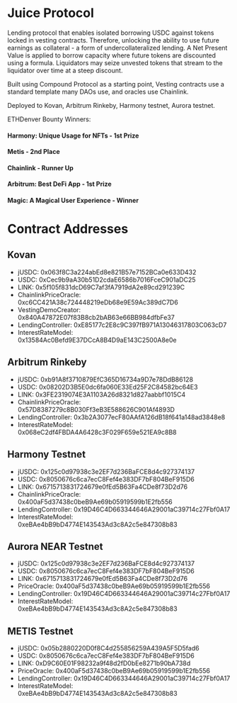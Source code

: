 # Juice Protocol
Lending protocol that enables isolated borrowing USDC against tokens locked in vesting contracts. Therefore, unlocking the ability to use future earnings as collateral - a form of undercollateralized lending. A Net Present Value is applied to borrow capacity where future tokens are discounted using a formula. Liquidators may seize unvested tokens that stream to the liquidator over time at a steep discount.

Built using Compound Protocol as a starting point, Vesting contracts use a standard template many DAOs use, and oracles use Chainlink.

Deployed to Kovan, Arbitrum Rinkeby, Harmony testnet, Aurora testnet.

ETHDenver Bounty Winners:
#### Harmony: Unique Usage for NFTs - 1st Prize
#### Metis - 2nd Place
#### Chainlink - Runner Up
#### Arbitrum: Best DeFi App - 1st Prize
#### Magic: A Magical User Experience - Winner

# Contract Addresses

## Kovan
- jUSDC: 0x063f8C3a224abEd8e821B57e7152BCa0e633D432
- USDC: 0xCec9b9aA30b51D2cdaE6586b7016FceC901aDC25
- LINK: 0x5f105f831dcD69C7af3fA7919dA2e89cd291239C
- ChainlinkPriceOracle: 0xc6CC421A38c724448219eDb68e9E59Ac389dC7D6
- VestingDemoCreator: 0x840A47872E07f83B8cb2bAB63e66BB984dfbFe37
- LendingController: 0xE85177c2E8c9C397fB971A13046317803C063cD7
- InterestRateModel: 0x13584Ac0Befd9E37DCcA8B4D9aE143C2500A8e0e

## Arbitrum Rinkeby
- jUSDC: 0xb91A8f3710879EfC365D16734a9D7e78DdB86128
- USDC: 0x08202D3B5E0dc6fa060E33Ed25F2C84582bc64E3
- LINK: 0x3FE2319074E3A1103A26d8321d827aabbf1015C4
- ChainlinkPriceOracle: 0x57D8387279c8B030Ff3eB3E588626C901Af4893D
- LendingController: 0x3b2A3077ecF80AAfA126dB18f641a148ad3848e8
- InterestRateModel: 0x068eC2df4FBDA4A6428c3F029F659e521EA9c8B8

## Harmony Testnet
- jUSDC: 0x125c0d97938c3e2EF7d236BaFCE8d4c927374137
- USDC: 0x8050676c6ca7ecC8Fef4e383DF7bF804BeF915D6
- LINK: 0x6715713831724679e0fEd5B63Fa4CDe8f73D2d76
- ChainlinkPriceOracle: 0x400aF5d37438c0beB9Ae69b05919599b1E2fb556
- LendingController: 0x19D46C4D663344646A29001aC39714c27Fbf0A17
- InterestRateModel: 0xeBAe4bB9bD4774E143543Ad3c8A2c5e847308b83

## Aurora NEAR Testnet
- jUSDC: 0x125c0d97938c3e2EF7d236BaFCE8d4c927374137
- USDC: 0x8050676c6ca7ecC8Fef4e383DF7bF804BeF915D6
- LINK: 0x6715713831724679e0fEd5B63Fa4CDe8f73D2d76
- PriceOracle: 0x400aF5d37438c0beB9Ae69b05919599b1E2fb556
- LendingController: 0x19D46C4D663344646A29001aC39714c27Fbf0A17
- InterestRateModel: 0xeBAe4bB9bD4774E143543Ad3c8A2c5e847308b83

## METIS Testnet
- jUSDC: 0x05b2880220D0f8C4d255856259A439A5F5D5fad6
- USDC: 0x8050676c6ca7ecC8Fef4e383DF7bF804BeF915D6
- LINK: 0xD9C60E01F98232a9f48d2fD0bEe8271b90bA738d
- PriceOracle: 0x400aF5d37438c0beB9Ae69b05919599b1E2fb556
- LendingController: 0x19D46C4D663344646A29001aC39714c27Fbf0A17
- InterestRateModel: 0xeBAe4bB9bD4774E143543Ad3c8A2c5e847308b83